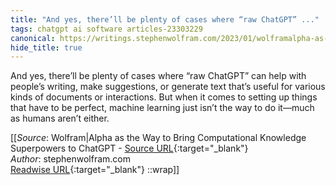 ```yaml
---
title: "And yes, there’ll be plenty of cases where “raw ChatGPT” ..."
tags: chatgpt ai software articles-23303229
canonical: https://writings.stephenwolfram.com/2023/01/wolframalpha-as-the-way-to-bring-computational-knowledge-superpowers-to-chatgpt/
hide_title: true
---
```


And yes, there’ll be plenty of cases where “raw ChatGPT” can help with people’s writing, make suggestions, or generate text that’s useful for various kinds of documents or interactions. But when it comes to setting up things that have to be perfect, machine learning just isn’t the way to do it—much as humans aren’t either.


[[_Source_: Wolfram|Alpha as the Way to Bring Computational Knowledge Superpowers to ChatGPT - [Source URL](https://writings.stephenwolfram.com/2023/01/wolframalpha-as-the-way-to-bring-computational-knowledge-superpowers-to-chatgpt/){:target="_blank"}<br>
_Author_: stephenwolfram.com<br>
[Readwise URL](https://readwise.io/open/456895739){:target="_blank"}
::wrap]]